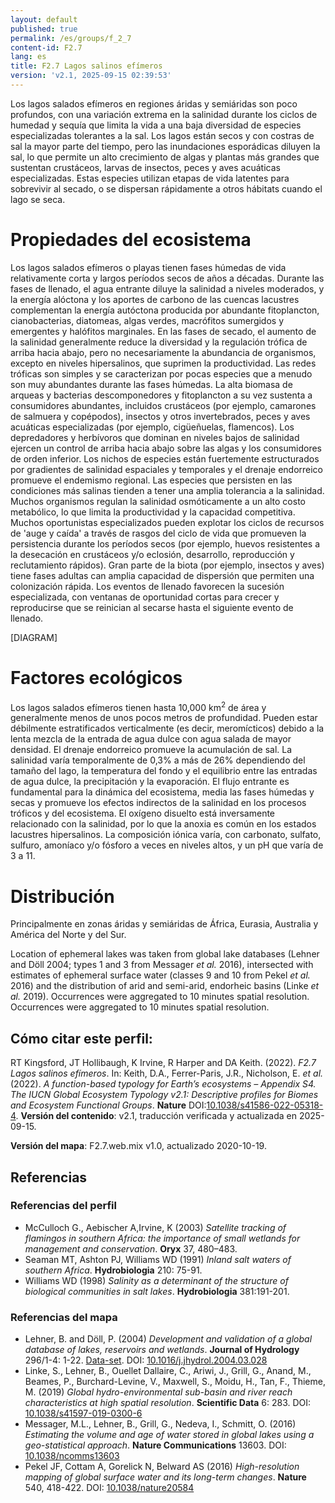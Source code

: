 ```yaml
---
layout: default
published: true
permalink: /es/groups/f_2_7
content-id: F2.7
lang: es
title: F2.7 Lagos salinos efímeros
version: 'v2.1, 2025-09-15 02:39:53'
---
```


Los lagos salados efímeros en regiones áridas y semiáridas son poco profundos, con una variación extrema en la salinidad durante los ciclos de humedad y sequía que limita la vida a una baja diversidad de especies especializadas tolerantes a la sal. Los lagos están secos y con costras de sal la mayor parte del tiempo, pero las inundaciones esporádicas diluyen la sal, lo que permite un alto crecimiento de algas y plantas más grandes que sustentan crustáceos, larvas de insectos, peces y aves acuáticas especializadas. Estas especies utilizan etapas de vida latentes para sobrevivir al secado, o se dispersan rápidamente a otros hábitats cuando el lago se seca.

# Propiedades del ecosistema
 
Los lagos salados efímeros o playas tienen fases húmedas de vida relativamente corta y largos períodos secos de años a décadas. Durante las fases de llenado, el agua entrante diluye la salinidad a niveles moderados, y la energía alóctona y los aportes de carbono de las cuencas lacustres complementan la energía autóctona producida por abundante fitoplancton, cianobacterias, diatomeas, algas verdes, macrófitos sumergidos y emergentes y halófitos marginales. En las fases de secado, el aumento de la salinidad generalmente reduce la diversidad y la regulación trófica de arriba hacia abajo, pero no necesariamente la abundancia de organismos, excepto en niveles hipersalinos, que suprimen la productividad. Las redes tróficas son simples y se caracterizan por pocas especies que a menudo son muy abundantes durante las fases húmedas. La alta biomasa de arqueas y bacterias descomponedores y fitoplancton a su vez sustenta a consumidores abundantes, incluidos crustáceos (por ejemplo, camarones de salmuera y copépodos), insectos y otros invertebrados, peces y aves acuáticas especializadas (por ejemplo, cigüeñuelas, flamencos). Los depredadores y herbívoros que dominan en niveles bajos de salinidad ejercen un control de arriba hacia abajo sobre las algas y los consumidores de orden inferior. Los nichos de especies están fuertemente estructurados por gradientes de salinidad espaciales y temporales y el drenaje endorreico promueve el endemismo regional. Las especies que persisten en las condiciones más salinas tienden a tener una amplia tolerancia a la salinidad. Muchos organismos regulan la salinidad osmóticamente a un alto costo metabólico, lo que limita la productividad y la capacidad competitiva. Muchos oportunistas especializados pueden explotar los ciclos de recursos de 'auge y caída' a través de rasgos del ciclo de vida que promueven la persistencia durante los períodos secos (por ejemplo, huevos resistentes a la desecación en crustáceos y/o eclosión, desarrollo, reproducción y reclutamiento rápidos). Gran parte de la biota (por ejemplo, insectos y aves) tiene fases adultas can amplia capacidad de dispersión que permiten una colonización rápida. Los eventos de llenado favorecen la sucesión especializada, con ventanas de oportunidad cortas para crecer y reproducirse que se reinician al secarse hasta el siguiente evento de llenado.

[DIAGRAM]

# Factores ecológicos
 
Los lagos salados efímeros tienen hasta 10,000 km<sup>2</sup> de área y generalmente menos de unos pocos metros de profundidad. Pueden estar débilmente estratificados verticalmente (es decir, meromícticos) debido a la lenta mezcla de la entrada de agua dulce con agua salada de mayor densidad. El drenaje endorreico promueve la acumulación de sal. La salinidad varía temporalmente de 0,3% a más de 26% dependiendo del tamaño del lago, la temperatura del fondo y el equilibrio entre las entradas de agua dulce, la precipitación y la evaporación. El flujo entrante es fundamental para la dinámica del ecosistema, media las fases húmedas y secas y promueve los efectos indirectos de la salinidad en los procesos tróficos y del ecosistema. El oxígeno disuelto está inversamente relacionado con la salinidad, por lo que la anoxia es común en los estados lacustres hipersalinos. La composición iónica varía, con carbonato, sulfato, sulfuro, amoníaco y/o fósforo a veces en niveles altos, y un pH que varía de 3 a 11.
 
# Distribución
 
Principalmente en zonas áridas y semiáridas de África, Eurasia, Australia y América del Norte y del Sur.

Location of ephemeral lakes was taken from global lake databases (Lehner and Döll 2004; types 1 and 3 from Messager _et al._ 2016), intersected with estimates of ephemeral surface water (classes 9 and 10 from Pekel _et al._ 2016) and the distribution of arid and semi-arid, endorheic basins (Linke _et al._ 2019). Occurrences were aggregated to 10 minutes spatial resolution. Occurrences were aggregated to 10 minutes spatial resolution.

## Cómo citar este perfil:

RT Kingsford, JT Hollibaugh, K Irvine, R Harper and DA Keith. (2022). *F2.7 Lagos salinos efímeros*. In: Keith, D.A., Ferrer-Paris, J.R., Nicholson, E. *et al.* (2022). *A function-based typology for Earth’s ecosystems – Appendix S4. The IUCN Global Ecosystem Typology v2.1: Descriptive profiles for Biomes and Ecosystem Functional Groups*. **Nature** DOI:[10.1038/s41586-022-05318-4](https://doi.org/10.1038/s41586-022-05318-4).
**Versión del contenido**: v2.1, traducción verificada y actualizada en 2025-09-15.

**Versión del mapa**: F2.7.web.mix v1.0, actualizado 2020-10-19.

## Referencias

### Referencias del perfil
* McCulloch G., Aebischer A,Irvine, K (2003) *Satellite tracking of flamingos in southern Africa: the importance of small wetlands for management and conservation*. **Oryx** 37, 480–483.
* Seaman MT, Ashton PJ, Williams WD  (1991) *Inland salt waters of southern Africa*. **Hydrobiologia** 210: 75-91.
* Williams WD  (1998) *Salinity as a determinant of the structure of biological communities in salt lakes*. **Hydrobiologia** 381:191-201.

### Referencias del mapa
* Lehner, B. and Döll, P.  (2004) *Development and validation of a global database of lakes, reservoirs and wetlands*. **Journal of Hydrology** 296/1-4: 1-22. [Data-set](https://www.worldwildlife.org/pages/global-lakes-and-wetlands-database). DOI: [10.1016/j.jhydrol.2004.03.028](http://doi.org/10.1016/j.jhydrol.2004.03.028)
* Linke, S., Lehner, B., Ouellet Dallaire, C., Ariwi, J., Grill, G., Anand, M., Beames, P., Burchard-Levine, V., Maxwell, S., Moidu, H., Tan, F., Thieme, M.  (2019) *Global hydro-environmental sub-basin and river reach characteristics at high spatial resolution*. **Scientific Data** 6: 283. DOI: [10.1038/s41597-019-0300-6](http://doi.org/10.1038/s41597-019-0300-6)
* Messager, M.L., Lehner, B., Grill, G., Nedeva, I., Schmitt, O.  (2016) *Estimating the volume and age of water stored in global lakes using a geo-statistical approach*. **Nature Communications** 13603. DOI: [10.1038/ncomms13603](http://doi.org/10.1038/ncomms13603)
* Pekel JF, Cottam A, Gorelick N, Belward AS (2016) *High-resolution mapping of global surface water and its long-term changes*. **Nature** 540, 418-422. DOI: [10.1038/nature20584](http://doi.org/10.1038/nature20584)
